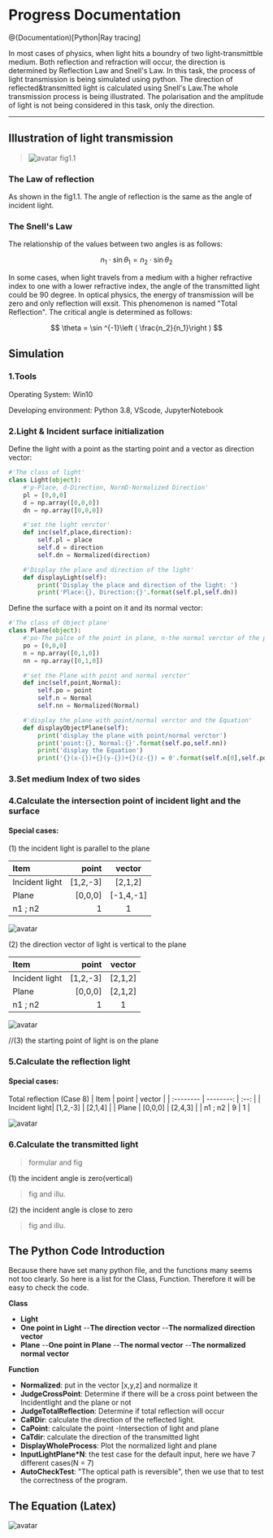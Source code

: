# Progress Documentation

@(Documentation)[Python|Ray tracing]

In most cases of physics, when light hits a boundry of two light-transmittble medium. Both reflection and refraction will occur, the direction is determined by Reflection Law and Snell's Law. In this task, the process of light transmission is being simulated using python. The direction of reflected&transmitted light is calculated using Snell's Law.The whole transmission process is being illustrated. The polarisation and the amplitude of light is not being considered in this task, only the direction. 

-------------------

## Illustration of light transmission

> ![avatar](/Figure/geogebra-export.png) fig1.1



### The Law of reflection
As shown in the fig1.1. The angle of reflection is the same as the angle of incident light.

### The Snell's Law
The relationship of the values between two angles is as follows:

$$  n_1 \cdot \sin \theta _1 = n_2 \cdot \sin \theta _2 $$  


In some cases, when light travels from a medium with a higher refractive index to one with a lower refractive index, the angle of the transmitted light could be 90 degree. In optical physics, the energy of transmission will be zero and only reflection will exsit. This phenomenon is named "Total Reflection". The critical angle is determined as follows:

$$ \theta  = \sin ^{-1}\left ( \frac{n_2}{n_1}\right ) $$

## Simulation 
### 1.Tools
Operating System: Win10

Developing environment: Python 3.8, VScode, JupyterNotebook
### 2.Light & Incident surface initialization
Define the light with a point as the starting point and a vector as direction vector:
``` python
#'The class of light'
class Light(object):
    #'p-Place, d-Direction, NormD-Normalized Direction'
    pl = [0,0,0]
    d = np.array([0,0,0])
    dn = np.array([0,0,0])

    #'set the light verctor'
    def inc(self,place,direction):
        self.pl = place
        self.d = direction
        self.dn = Normalized(direction)

    #'Display the place and direction of the light'
    def displayLight(self):
        print('Display the place and direction of the light: ')
        print('Place:{}, Direction:{}'.format(self.pl,self.dn))
```
Define the surface with a point on it and its normal vector:
``` python
#'The class of Object plane'
class Plane(object):
    #'po-The palce of the point in plane, n-the normal verctor of the plane'
    po = [0,0,0]
    n = np.array([0,1,0])
    nn = np.array([0,1,0])

    #'set the Plane with point and normal verctor'
    def inc(self,point,Normal):
        self.po = point
        self.n = Normal
        self.nn = Normalized(Normal)

    #'display the plane with point/normal verctor and the Equation'
    def displayObjectPlane(self):
        print('display the plane with point/normal verctor')
        print('point:{}, Normal:{}'.format(self.po,self.nn))
        print('display the Equation')
        print('{}(x-{})+{}(y-{})+{}(z-{}) = 0'.format(self.n[0],self.po[0],self.n[1],self.po[1],self.n[2],self.po[2],))
```
### 3.Set medium Index of two sides

### 4.Calculate the intersection point of incident light and the surface

 
#### Special cases:
(1) the incident light is parallel to the plane

| Item      |    point  | vector  |
| :-------- | --------: | :--:    |
| Incident light| [1,2,-3]  | [2,1,2]   |
| Plane         | [0,0,0]   | [-1,4,-1] |
| n1 ; n2       |    1      |     1     |

![avatar](/Figure/Case_1.png)

(2) the direction vector of light is vertical to the plane

| Item      |    point  | vector  |
| :-------- | --------: | :--:    |
| Incident light| [1,2,-3]  | [2,1,2]   |
| Plane         | [0,0,0]   | [2,1,2]   |
| n1 ; n2       |    1      |     1     |

![avatar](/Figure/Case_2.png)

//(3) the starting point of light is on the plane
### 5.Calculate the reflection light

#### Special cases:

Total reflection (Case 8)
| Item      |    point  | vector  |
| :-------- | --------: | :--:    |
| Incident light| [1,2,-3]  | [2,1,4]   |
| Plane         | [0,0,0]   | [2,4,3]   |
| n1 ; n2       |    9      |     1     |

![avatar](/Figure/Case_8.png)

### 6.Calculate the transmitted light
> formular and fig

(1) the incident angle is zero(vertical)
> fig and illu.

(2) the incident angle is close to zero
> fig and illu.




## The Python Code Introduction
Because there have set many python file, and the functions many seems not too clearly. So here is a list for the Class, Function. Therefore it will be easy to check the code. 

**Class**
- **Light** 
 - **One point in Light**
--**The direction vector**
--**The normalized direction vector**
- **Plane**
--**One point in Plane**
--**The normal vector**
--**The normalized normal vector**

**Function**
- **Normalized**: put in the vector [x,y,z] and normalize it
- **JudgeCrossPoint**: Determine if there will be a cross point between the Incidentlight and the plane or not
- **JudgeTotalReflection**: Determine if total reflection will occur
- **CaRDir**: calculate the direction of the reflected light.
- **CaPoint**: calculate the point -Intersection of light and plane
- **CaTdir**: calculate the direction of the transmitted light
- **DisplayWholeProcess**: Plot the normalized light and plane
- **InputLightPlane*N**: the test case for the default input, here we have 7 different cases(N = 7)
- **AutoCheckTest**: "The optical path is reversible", then we use that to test the correctness of the program.


## The Equation (Latex)

![avatar](README_The_Equation1.png)
